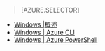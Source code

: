 > [AZURE.SELECTOR]
- [Windows |概述](/documentation/articles/hdinsight-provision-clusters-v1)
- [Windows | Azure CLI](/documentation/articles/hdinsight-hadoop-create-windows-clusters-cli)
- [Windows | Azure PowerShell](/documentation/articles/hdinsight-hadoop-create-windows-clusters-powershell)

<!---HONumber=Mooncake_0405_2016-->